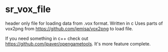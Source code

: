 # sr_vox_file
header only file for loading data from .vox format. Written in c
Uses parts of vox2png from https://github.com/jemisa/vox2png to load file.

If you need something in c++ check out https://github.com/jpaver/opengametools.
It's more feature complete.
